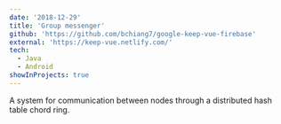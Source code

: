 ```yaml
---
date: '2018-12-29'
title: 'Group messenger'
github: 'https://github.com/bchiang7/google-keep-vue-firebase'
external: 'https://keep-vue.netlify.com/'
tech:
  - Java
  - Android
showInProjects: true
---
```


A system for communication between nodes through a distributed hash table chord ring.
